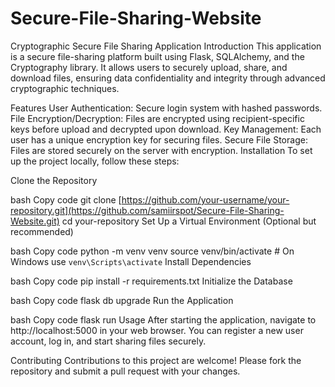 # Secure-File-Sharing-Website
Cryptographic Secure File Sharing Application
Introduction
This application is a secure file-sharing platform built using Flask, SQLAlchemy, and the Cryptography library. It allows users to securely upload, share, and download files, ensuring data confidentiality and integrity through advanced cryptographic techniques.

Features
User Authentication: Secure login system with hashed passwords.
File Encryption/Decryption: Files are encrypted using recipient-specific keys before upload and decrypted upon download.
Key Management: Each user has a unique encryption key for securing files.
Secure File Storage: Files are stored securely on the server with encryption.
Installation
To set up the project locally, follow these steps:

Clone the Repository

bash
Copy code
git clone [https://github.com/your-username/your-repository.git](https://github.com/samiirspot/Secure-File-Sharing-Website.git)
cd your-repository
Set Up a Virtual Environment (Optional but recommended)

bash
Copy code
python -m venv venv
source venv/bin/activate  # On Windows use `venv\Scripts\activate`
Install Dependencies

bash
Copy code
pip install -r requirements.txt
Initialize the Database

bash
Copy code
flask db upgrade
Run the Application

bash
Copy code
flask run
Usage
After starting the application, navigate to http://localhost:5000 in your web browser. You can register a new user account, log in, and start sharing files securely.

Contributing
Contributions to this project are welcome! Please fork the repository and submit a pull request with your changes.
